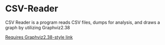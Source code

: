 # CSV-Reader

CSV Reader is a program reads CSV files, dumps for analysis, and draws a graph by utilizing Graphviz2.38

[Requires Graphviz2.38-style link]( https://graphviz.org/download/)
